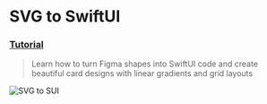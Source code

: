 # SVG to SwiftUI
 ### [Tutorial](https://designcode.io/swiftui-handbook-svg-to-swiftui)
> Learn how to turn Figma shapes into SwiftUI code and create beautiful card designs with linear gradients and grid layouts

![SVG to SUI](https://github.com/mrgsdev/DesignCode/assets/157994617/e3e42c87-f4cd-4136-a038-4121118be833)
